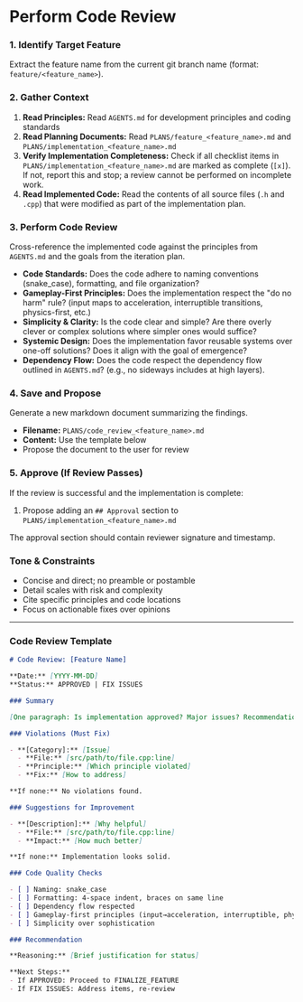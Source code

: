 # Perform Code Review

### 1. Identify Target Feature

Extract the feature name from the current git branch name (format: `feature/<feature_name>`).

### 2. Gather Context

1.  **Read Principles:** Read `AGENTS.md` for development principles and coding standards
2.  **Read Planning Documents:** Read `PLANS/feature_<feature_name>.md` and `PLANS/implementation_<feature_name>.md`
3.  **Verify Implementation Completeness:** Check if all checklist items in `PLANS/implementation_<feature_name>.md` are marked as complete (`[x]`). If not, report this and stop; a review cannot be performed on incomplete work.
4.  **Read Implemented Code:** Read the contents of all source files (`.h` and `.cpp`) that were modified as part of the implementation plan.

### 3. Perform Code Review

Cross-reference the implemented code against the principles from `AGENTS.md` and the goals from the iteration plan.

-   **Code Standards:** Does the code adhere to naming conventions (snake_case), formatting, and file organization?
-   **Gameplay-First Principles:** Does the implementation respect the "do no harm" rule? (input maps to acceleration, interruptible transitions, physics-first, etc.)
-   **Simplicity & Clarity:** Is the code clear and simple? Are there overly clever or complex solutions where simpler ones would suffice?
-   **Systemic Design:** Does the implementation favor reusable systems over one-off solutions? Does it align with the goal of emergence?
-   **Dependency Flow:** Does the code respect the dependency flow outlined in `AGENTS.md`? (e.g., no sideways includes at high layers).

### 4. Save and Propose

Generate a new markdown document summarizing the findings.

-   **Filename:** `PLANS/code_review_<feature_name>.md`
-   **Content:** Use the template below
-   Propose the document to the user for review

### 5. Approve (If Review Passes)

If the review is successful and the implementation is complete:

1.  Propose adding an `## Approval` section to `PLANS/implementation_<feature_name>.md`

The approval section should contain reviewer signature and timestamp.

### Tone & Constraints

-   Concise and direct; no preamble or postamble
-   Detail scales with risk and complexity
-   Cite specific principles and code locations
-   Focus on actionable fixes over opinions

---

### Code Review Template

```markdown
# Code Review: [Feature Name]

**Date:** [YYYY-MM-DD]
**Status:** APPROVED | FIX ISSUES

### Summary

[One paragraph: Is implementation approved? Major issues? Recommendation?]

### Violations (Must Fix)

- **[Category]:** [Issue]
  - **File:** [src/path/to/file.cpp:line]
  - **Principle:** [Which principle violated]
  - **Fix:** [How to address]

**If none:** No violations found.

### Suggestions for Improvement

- **[Description]:** [Why helpful]
  - **File:** [src/path/to/file.cpp:line]
  - **Impact:** [How much better]

**If none:** Implementation looks solid.

### Code Quality Checks

- [ ] Naming: snake_case
- [ ] Formatting: 4-space indent, braces on same line
- [ ] Dependency flow respected
- [ ] Gameplay-first principles (input→acceleration, interruptible, physics-first)
- [ ] Simplicity over sophistication

### Recommendation

**Reasoning:** [Brief justification for status]

**Next Steps:**
- If APPROVED: Proceed to FINALIZE_FEATURE
- If FIX ISSUES: Address items, re-review
```
